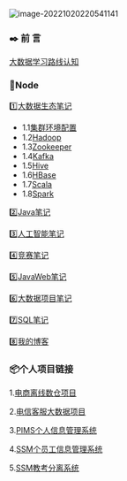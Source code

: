 

![image-20221020220541141](https://pic-1313413291.cos.ap-nanjing.myqcloud.com/image-20221020220541141.png)



### :black_nib: 前  言

[大数据学习路线认知]()



### :bookmark_tabs:Node

:one:[大数据生态笔记](https://github.com/FGL12321/Node/tree/main/01_BigData)

* 1.1[集群环境配置](https://github.com/FGL12321/Node/blob/main/01_BigData/00_BigData_environment.md)
* 1.2[Hadoop](https://github.com/FGL12321/Node/blob/main/01_BigData/01_Hadoop_Node.md)
* 1.3[Zookeeper](https://github.com/FGL12321/Node/blob/main/01_BigData/02_Zookeeper_Node.md)
* 1.4[Kafka](https://github.com/FGL12321/Node/blob/main/01_BigData/04_Kafka_Node.md)
* 1.5[Hive](https://github.com/FGL12321/Node/blob/main/01_BigData/05_Hive_Node.md)
* 1.6[HBase](https://github.com/FGL12321/Node/blob/main/01_BigData/06_HBase_Node.md)
* 1.7[Scala](https://github.com/FGL12321/Node/blob/main/01_BigData/07_Scala_Node.md)
* 1.8[Spark](https://github.com/FGL12321/Node/blob/main/01_BigData/08_Spark_Node.md)

:two:[Java笔记](https://github.com/FGL12321/Node/tree/main/02_Java_Node)

:three:[人工智能笔记](https://github.com/FGL12321/Node/tree/main/03_AI_Node)

:four:[竞赛笔记](https://github.com/FGL12321/Node/tree/main/04_Competition_Node)

:five:[JavaWeb笔记](https://github.com/FGL12321/Node/tree/main/05_JavaWeb_Node)

:six:[大数据项目笔记](https://github.com/FGL12321/Node/tree/main/06_Project_Node)

:seven:[SQL笔记](https://github.com/FGL12321/Node/tree/main/07_SQL_Node)

:eight:[我的博客](https://github.com/FGL12321/Node/tree/main/08_Brok)



### :package:个人项目链接

1.[电商离线数仓项目](https://gitee.com/fanggaolei/Data-Warehouse)

2.[电信客服大数据项目](https://gitee.com/fanggaolei/ct-fang-project)

3.[PIMS个人信息管理系统](https://gitee.com/fanggaolei/pims_code)

4.[SSM个员工信息管理系统](https://gitee.com/fanggaolei/SSM)

5.[SSM教考分离系统](https://gitee.com/fanggaolei/OnlineExamSSM)



